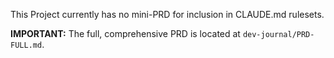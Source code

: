 This Project currently has no mini-PRD for inclusion in CLAUDE.md rulesets.

**IMPORTANT:** The full, comprehensive PRD is located at `dev-journal/PRD-FULL.md`.

